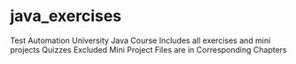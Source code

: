 # java_exercises

Test Automation University Java Course
Includes all exercises and mini projects
Quizzes Excluded
Mini Project Files are in Corresponding Chapters
